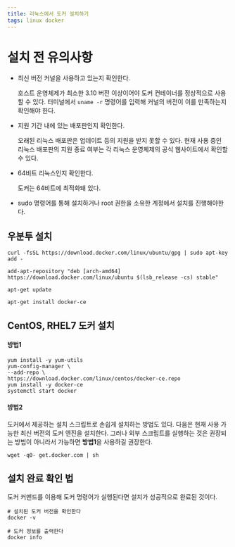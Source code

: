 ```yaml
---
title: 리눅스에서 도커 설치하기
tags: linux docker
---
```


# 설치 전 유의사항

- 최신 버전 커널을 사용하고 있는지 확인한다.

  호스트 운영체제가 최소한 3.10 버전 이상이어야 도커 컨테이너를 정상적으로 사용할 수 있다. 터미널에서 `uname -r` 명령어를 입력해 커널의 버전이 이를 만족하는지 확인해야 한다.

- 지원 기간 내에 있는 배포판인지 확인한다.

  오래된 리눅스 배포판은 업데이트 등의 지원을 받지 못할 수 있다. 현재 사용 중인 리눅스 배포판의 지원 종료 여부는 각 리눅스 운영체제의 공식 웹사이트에서 확인할 수 있다.

- 64비트 리눅스인지 확인한다.

  도커는 64비트에 최적화돼 있다. 

- sudo 명령어를 통해 설치하거나 root 권한을 소유한 계정에서 설치를 진행해야한다.

## 우분투 설치

```shell
curl -fsSL https://download.docker.com/linux/ubuntu/gpg | sudo apt-key add -

add-apt-repository "deb [arch-amd64] https://download.docker.com/linux/ubuntu $(lsb_release -cs) stable"

apt-get update

apt-get install docker-ce
```

## CentOS, RHEL7 도커 설치

#### 방법1

```shell
yum install -y yum-utils
yum-config-manager \
--add-repo \
https://download.docker.com/linux/centos/docker-ce.repo
yum install -y docker-ce
systemctl start docker
```

#### 방법2

도커에서 제공하는 설치 스크립트로 손쉽게 설치하는 방법도 있다. 다음은 현재 사용 가능한 최신 버전의 도커 엔진을 설치한다. 그러나 외부 스크립트를 실행하는 것은 권장되는 방법이 아니라서 가능하면 **방법1**을 사용하길 권장한다.

```shell
wget -q0- get.docker.com | sh
```



## 설치 완료 확인 법

도커 커맨드를 이용해 도커 명령어가 실행된다면 설치가 성공적으로 완료된 것이다.

```shell
# 설치된 도커 버전을 확인한다
docker -v

# 도커 정보를 출력한다
docker info
```